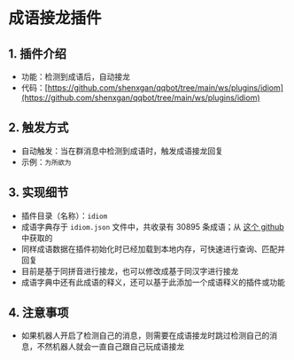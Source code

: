 # 成语接龙插件

## 1. 插件介绍
- 功能：检测到成语后，自动接龙
- 代码：[https://github.com/shenxgan/qqbot/tree/main/ws/plugins/idiom](https://github.com/shenxgan/qqbot/tree/main/ws/plugins/idiom)

## 2. 触发方式
- 自动触发：当在群消息中检测到成语时，触发成语接龙回复
- 示例：`为所欲为`

## 3. 实现细节
- 插件目录（名称）：`idiom`
- 成语字典存于 `idiom.json` 文件中，共收录有 30895 条成语；从 [这个 github](https://github.com/pwxcoo/chinese-xinhua) 中获取的
- 同样成语数据在插件初始化时已经加载到本地内存，可快速进行查询、匹配并回复
- 目前是基于同拼音进行接龙，也可以修改成基于同汉字进行接龙
- 成语字典中还有此成语的释义，还可以基于此添加一个成语释义的插件或功能

## 4. 注意事项
- 如果机器人开启了检测自己的消息，则需要在成语接龙时跳过检测自己的消息，不然机器人就会一直自己跟自己玩成语接龙
